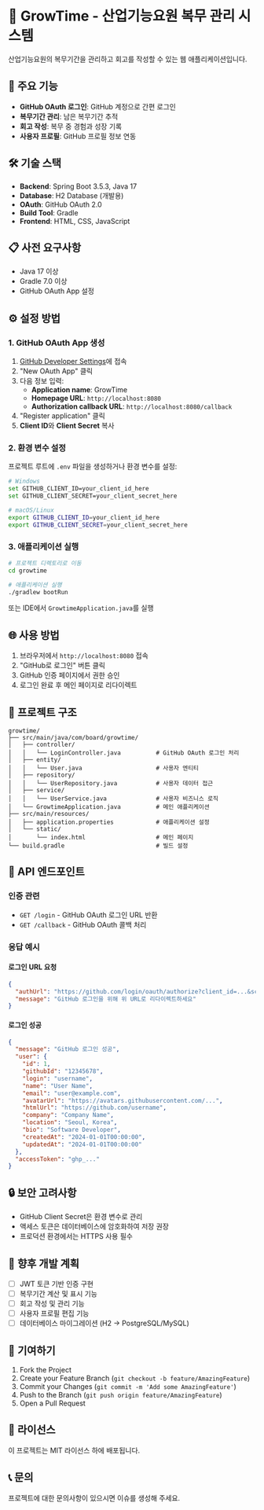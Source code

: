 # 🌱 GrowTime - 산업기능요원 복무 관리 시스템

산업기능요원의 복무기간을 관리하고 회고를 작성할 수 있는 웹 애플리케이션입니다.

## 🚀 주요 기능

- **GitHub OAuth 로그인**: GitHub 계정으로 간편 로그인
- **복무기간 관리**: 남은 복무기간 추적
- **회고 작성**: 복무 중 경험과 성장 기록
- **사용자 프로필**: GitHub 프로필 정보 연동

## 🛠 기술 스택

- **Backend**: Spring Boot 3.5.3, Java 17
- **Database**: H2 Database (개발용)
- **OAuth**: GitHub OAuth 2.0
- **Build Tool**: Gradle
- **Frontend**: HTML, CSS, JavaScript

## 📋 사전 요구사항

- Java 17 이상
- Gradle 7.0 이상
- GitHub OAuth App 설정

## ⚙️ 설정 방법

### 1. GitHub OAuth App 생성

1. [GitHub Developer Settings](https://github.com/settings/developers)에 접속
2. "New OAuth App" 클릭
3. 다음 정보 입력:
   - **Application name**: GrowTime
   - **Homepage URL**: `http://localhost:8080`
   - **Authorization callback URL**: `http://localhost:8080/callback`
4. "Register application" 클릭
5. **Client ID**와 **Client Secret** 복사

### 2. 환경 변수 설정

프로젝트 루트에 `.env` 파일을 생성하거나 환경 변수를 설정:

```bash
# Windows
set GITHUB_CLIENT_ID=your_client_id_here
set GITHUB_CLIENT_SECRET=your_client_secret_here

# macOS/Linux
export GITHUB_CLIENT_ID=your_client_id_here
export GITHUB_CLIENT_SECRET=your_client_secret_here
```

### 3. 애플리케이션 실행

```bash
# 프로젝트 디렉토리로 이동
cd growtime

# 애플리케이션 실행
./gradlew bootRun
```

또는 IDE에서 `GrowtimeApplication.java`를 실행

## 🌐 사용 방법

1. 브라우저에서 `http://localhost:8080` 접속
2. "GitHub로 로그인" 버튼 클릭
3. GitHub 인증 페이지에서 권한 승인
4. 로그인 완료 후 메인 페이지로 리다이렉트

## 📁 프로젝트 구조

```
growtime/
├── src/main/java/com/board/growtime/
│   ├── controller/
│   │   └── LoginController.java          # GitHub OAuth 로그인 처리
│   ├── entity/
│   │   └── User.java                     # 사용자 엔티티
│   ├── repository/
│   │   └── UserRepository.java           # 사용자 데이터 접근
│   ├── service/
│   │   └── UserService.java              # 사용자 비즈니스 로직
│   └── GrowtimeApplication.java          # 메인 애플리케이션
├── src/main/resources/
│   ├── application.properties            # 애플리케이션 설정
│   └── static/
│       └── index.html                    # 메인 페이지
└── build.gradle                          # 빌드 설정
```

## 🔧 API 엔드포인트

### 인증 관련

- `GET /login` - GitHub OAuth 로그인 URL 반환
- `GET /callback` - GitHub OAuth 콜백 처리

### 응답 예시

#### 로그인 URL 요청
```json
{
  "authUrl": "https://github.com/login/oauth/authorize?client_id=...&scope=read:user,user:email",
  "message": "GitHub 로그인을 위해 위 URL로 리다이렉트하세요"
}
```

#### 로그인 성공
```json
{
  "message": "GitHub 로그인 성공",
  "user": {
    "id": 1,
    "githubId": "12345678",
    "login": "username",
    "name": "User Name",
    "email": "user@example.com",
    "avatarUrl": "https://avatars.githubusercontent.com/...",
    "htmlUrl": "https://github.com/username",
    "company": "Company Name",
    "location": "Seoul, Korea",
    "bio": "Software Developer",
    "createdAt": "2024-01-01T00:00:00",
    "updatedAt": "2024-01-01T00:00:00"
  },
  "accessToken": "ghp_..."
}
```

## 🔒 보안 고려사항

- GitHub Client Secret은 환경 변수로 관리
- 액세스 토큰은 데이터베이스에 암호화하여 저장 권장
- 프로덕션 환경에서는 HTTPS 사용 필수

## 🚧 향후 개발 계획

- [ ] JWT 토큰 기반 인증 구현
- [ ] 복무기간 계산 및 표시 기능
- [ ] 회고 작성 및 관리 기능
- [ ] 사용자 프로필 편집 기능
- [ ] 데이터베이스 마이그레이션 (H2 → PostgreSQL/MySQL)

## 🤝 기여하기

1. Fork the Project
2. Create your Feature Branch (`git checkout -b feature/AmazingFeature`)
3. Commit your Changes (`git commit -m 'Add some AmazingFeature'`)
4. Push to the Branch (`git push origin feature/AmazingFeature`)
5. Open a Pull Request

## 📄 라이선스

이 프로젝트는 MIT 라이선스 하에 배포됩니다.

## 📞 문의

프로젝트에 대한 문의사항이 있으시면 이슈를 생성해 주세요. 